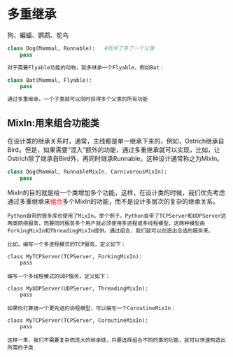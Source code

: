 # 多重继承
狗、蝙蝠、鹦鹉、鸵鸟
```py
class Dog(Mammal, Runnable):   #括号了多了一个父类
    pass

对于需要Flyable功能的动物，就多继承一个Flyable，例如Bat：

class Bat(Mammal, Flyable):
    pass

通过多重继承，一个子类就可以同时获得多个父类的所有功能

```
## Mixln:用来组合功能类
在设计类的继承关系时，通常，主线都是单一继承下来的，例如，Ostrich继承自Bird。但是，如果需要“混入”额外的功能，通过多重继承就可以实现，比如，让Ostrich除了继承自Bird外，再同时继承Runnable。这种设计通常称之为MixIn。
```py
class Dog(Mammal, RunnableMixIn, CarnivorousMixIn):
    pass
```
MixIn的目的就是给一个类增加多个功能，这样，在设计类的时候，我们优先考虑通过多重继承来<font color = red >组合</font>多个MixIn的功能，而不是设计多层次的复杂的继承关系。


```
Python自带的很多库也使用了MixIn。举个例子，Python自带了TCPServer和UDPServer这两类网络服务，而要同时服务多个用户就必须使用多进程或多线程模型，这两种模型由ForkingMixIn和ThreadingMixIn提供。通过组合，我们就可以创造出合适的服务来。

比如，编写一个多进程模式的TCP服务，定义如下：

class MyTCPServer(TCPServer, ForkingMixIn):
    pass

编写一个多线程模式的UDP服务，定义如下：

class MyUDPServer(UDPServer, ThreadingMixIn):
    pass

如果你打算搞一个更先进的协程模型，可以编写一个CoroutineMixIn：

class MyTCPServer(TCPServer, CoroutineMixIn):
    pass

这样一来，我们不需要复杂而庞大的继承链，只要选择组合不同的类的功能，就可以快速构造出所需的子类